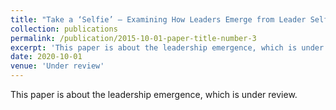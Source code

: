 ```yaml
---
title: "Take a ‘Selfie’ – Examining How Leaders Emerge from Leader Self-Awareness and Follower Self-Leadership"
collection: publications
permalink: /publication/2015-10-01-paper-title-number-3
excerpt: 'This paper is about the leadership emergence, which is under review.'
date: 2020-10-01
venue: 'Under review'
---
```

This paper is about the leadership emergence, which is under review.
